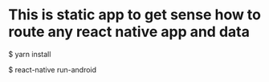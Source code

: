 # This is static app to get sense how to route any react native app and data


$ yarn install

$ react-native run-android

